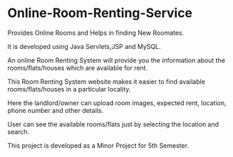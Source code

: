 # Online-Room-Renting-Service
Provides Online Rooms and Helps in finding New Roomates.

It is developed using Java Servlets,JSP and MySQL.

An online Room Renting System will provide you the information about the rooms/flats/houses which are available for rent.

This Room Renting System website makes it easier to find available rooms/flats/houses in a particular locality.

Here the landlord/owner can upload room images, expected rent, location, phone number and other details.

User can see the available rooms/flats just by selecting the location and search.

This project is developed as a Minor Project for 5th Semester.
